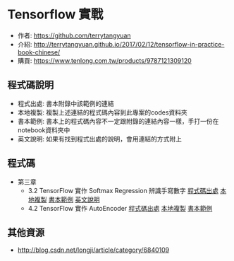 # Tensorflow 實戰

- 作者: https://github.com/terrytangyuan
- 介紹: http://terrytangyuan.github.io/2017/02/12/tensorflow-in-practice-book-chinese/
- 購買: https://www.tenlong.com.tw/products/9787121309120

## 程式碼說明

- 程式出處: 書本附錄中該範例的連結
- 本地複製: 複製上述連結的程式碼內容到此專案的codes資料夾
- 書本範例: 書本上的程式碼內容不一定跟附錄的連結內容一樣，手打一份在notebook資料夾中
- 英文說明: 如果有找到程式出處的說明，會用連結的方式附上

## 程式碼

- 第三章
  - 3.2 TensorFlow 實作 Softmax Regression 辨識手寫數字
    [程式碼出處](https://github.com/tensorflow/tensorflow/blob/master/tensorflow/examples/tutorials/mnist/mnist_softmax.py)
    [本地複製](./codes/3-2.mnist_softmax.py)
    [書本範例](./notebook/3-2.mnist_softmax.ipynb)
    [英文說明](https://www.tensorflow.org/get_started/mnist/beginners)
  - 4.2 TensorFlow 實作 AutoEncoder
    [程式碼出處](https://github.com/tensorflow/models/blob/master/autoencoder/AdditiveGaussianNoiseAutoencoderRunner.py)
    [本地複製](./codes/4-2.AdditiveGaussianNoiseAutoencoderRunner.py)
    [書本範例](./notebook/4-2.AdditiveGaussianNoiseAutoencoderRunner.ipynb)

## 其他資源

- http://blog.csdn.net/longji/article/category/6840109
